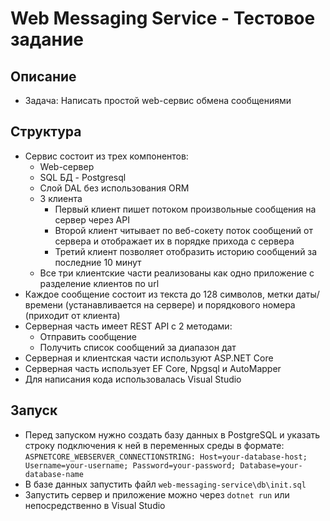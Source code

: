 # Web Messaging Service - Тестовое задание
## Описание
- Задача: Написать простой web-сервис обмена сообщениями
## Структура
- Сервис состоит из трех компонентов:
  - Web-сервер
  - SQL БД - Postgresql
  - Слой DAL без использования ORM
  - 3 клиента
    - Первый клиент пишет потоком произвольные сообщения на сервер через API
    - Второй клиент читывает по веб-сокету поток сообщений от сервера и отображает их в порядке прихода с сервера
    - Третий клиент позволяет отобразить историю сообщений за последние 10 минут
  - Все три клиентские части реализованы как одно приложение c разделение клиентов по url
- Каждое сообщение состоит из текста до 128 символов, метки даты/времени (устанавливается на сервере) и порядкового номера (приходит от клиента)
- Серверная часть имеет REST API c 2 методами:
  - Отправить сообщение
  - Получить список сообщений за диапазон дат
- Серверная и клиентская части используют ASP.NET Core
- Серверная часть использует EF Core, Npgsql и AutoMapper
- Для написания кода использовалась Visual Studio
## Запуск
- Перед запуском нужно создать базу данных в PostgreSQL и указать строку подключения к ней в переменных среды в формате: `ASPNETCORE_WEBSERVER_CONNECTIONSTRING: Host=your-database-host; Username=your-username; Password=your-password; Database=your-database-name`
- В базе данных запустить файл `web-messaging-service\db\init.sql`
- Запустить сервер и приложение можно через `dotnet run` или непосредственно в Visual Studio
